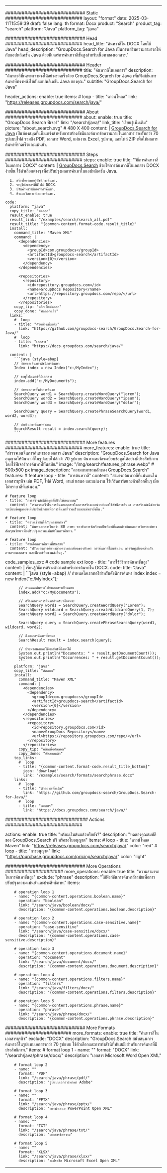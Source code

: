 
---
############################# Static ############################
layout: "format"
date:  2025-03-11T15:59:39
draft: false
lang: th
format: Docx
product: "Search"
product_tag: "search"
platform: "Java"
platform_tag: "java"

############################# Head ############################
head_title: "ค้นหาวลีใน DOCX โดยใช้ Java"
head_description: "GroupDocs.Search for Java เป็นการเสริมความสามารถให้กับแอปพลิเคชัน Java ด้วยฟีเจอร์การค้นหาวลีขั้นสูงสำหรับเนื้อหาของเอกสาร."

############################# Header ############################
title: "ค้นหาวลีในเอกสาร" 
description: "ค้นหาวลีที่เฉพาะเจาะจงได้อย่างรวดเร็วด้วย GroupDocs.Search for Java เพิ่มฟังก์ชันการค้นหาที่ทรงพลังให้กับแอปพลิเคชัน Java ของคุณ."
subtitle: "GroupDocs.Search for Java" 

header_actions:
  enable: true
  items:
    #  loop
    - title: "ดาวน์โหลด"
      link: "https://releases.groupdocs.com/search/java/"
      
############################# About ############################
about:
    enable: true
    title: "GroupDocs.Search ฟีเจอร์"
    link: "/search/java/"
    link_title: "เรียนรู้เพิ่มเติม"
    picture: "about_search.svg" # 480 X 400
    content: |
       [GroupDocs.Search for Java](/search/java/) เป็นห้องสมุดที่แข็งแกร่งสำหรับการสร้างดัชนีและค้นหาข้อความภายในเอกสาร รองรับกว่า 70 รูปแบบไฟล์ รวมถึง PDF, เอกสาร Word, แผ่นงาน Excel, รูปภาพ, และไฟล์ ZIP เพื่อให้ผลการค้นหาที่รวดเร็วและแม่นยำ.

############################# Steps ############################
steps:
    enable: true
    title: "วิธีการค้นหาวลีในเอกสาร DOCX"
    content: |
      [GroupDocs.Search](/search/java/) ช่วยให้การค้นหาวลีในเอกสาร DOCX ง่ายขึ้น ใช้ตัวเลือกต่างๆ เพื่อปรับปรุงผลการค้นหาในแอปพลิเคชัน Java.
      
      1. สร้างไดเรกทอรีดัชนีการค้นหา.
      2. ระบุโฟลเดอร์ที่มีไฟล์ DOCX.
      3. ปรับค่าพารามิเตอร์การค้นหา.
      4. ดึงและวิเคราะห์ผลการค้นหา.
   
    code:
      platform: "java"
      copy_title: "คัดลอก"
      result_enable: true
      result_link: "/examples/search/search_all.pdf"
      result_title: "{common-content.format-code.result_title}"
      install:
        command_title: "Maven XML"
        command: |
          <dependencies>
            <dependency>
              <groupId>com.groupdocs</groupId>
              <artifactId>groupdocs-search</artifactId>
              <version>{0}</version>
            </dependency>
          </dependencies>

          <repositories>
            <repository>
              <id>repository.groupdocs.com</id>
              <name>GroupDocs Repository</name>
              <url>https://repository.groupdocs.com/repo/</url>
            </repository>
          </repositories>
        copy_tip: "คลิกเพื่อคัดลอก"
        copy_done: "คัดลอกแล้ว"
      links:
        #  loop
        - title: "ตัวอย่างเพิ่มเติม"
          link: "https://github.com/groupdocs-search/GroupDocs.Search-for-Java/"
        #  loop
        - title: "เอกสาร"
          link: "https://docs.groupdocs.com/search/java/"
          
      content: |
        ```java {style=abap}
        // กำหนดเส้นทางดัชนีการค้นหา
        Index index = new Index("c:/MyIndex");

        // ระบุโฟลเดอร์ที่มีเอกสาร
        index.add("c:/MyDocuments");

        // กำหนดการตั้งค่าการค้นหา
        SearchQuery word1 = SearchQuery.createWordQuery("lorem");
        SearchQuery word2 = SearchQuery.createWordQuery("ipsum");
        SearchQuery word3 = SearchQuery.createWordQuery("dolor");

        SearchQuery query = SearchQuery.createPhraseSearchQuery(word1, word2, word3);
        
        // ดำเนินการค้นหาคำถาม
        SearchResult result = index.search(query);
        ```            

############################# More features ############################
more_features:
  enable: true
  title: "สำรวจเอนจิ้นการค้นหาของเอกสาร Java"
  description: "GroupDocs.Search for Java อนุญาตให้ค้นหาวลีในรูปแบบไฟล์กว่า 70 รูปแบบ ค้นหาและจัดระเบียบข้อมูลได้อย่างมีประสิทธิภาพโดยใช้ฟีเจอร์การค้นหาที่ทันสมัย."
  image: "/img/search/features_phrase.webp" # 500x500 px
  image_description: "ความสามารถหลักของ GroupDocs.Search"
  features:
    # feature loop
    - title: "การค้นหาวลี"
      content: "สามารถค้นหาวลีที่แน่นอนในเอกสารธุรกิจ เช่น PDF, ไฟล์ Word, งานนำเสนอ และแผ่นงาน ใช้เวิร์ดการ์ดและตัวเลือกอื่นๆ เมื่อไม่ทราบวลีที่แน่นอน."

    # feature loop
    - title: "การสร้างดัชนีข้อมูลที่ปรับให้เหมาะสม"
      content: "เร่งความเร็วในการค้นหาเอกสารโดยการสร้างและนำกลับมาใช้ดัชนีการค้นหา การสร้างดัชนีช่วยจัดระเบียบข้อมูลอย่างมีประสิทธิภาพเพื่อการค้นหาที่รวดเร็วและแม่นยำยิ่งขึ้น."

    # feature loop
    - title: "ความเข้ากันได้กับหลายภาษา"
      content: "ค้นหาเอกสารในกว่า 80 ภาษา รองรับการจัดเรียงแป้นพิมพ์ที่แตกต่างกันและการวิเคราะห์ทางสัณฐานวิทยาเพื่อปรับปรุงความแม่นยำในการค้นหา."

    # feature loop
    - title: "ตัวเลือกการค้นหาที่ทันสมัย"
      content: "ปรับแต่งการค้นหาด้วยความละเอียดของอักษร การค้นหาที่ไม่แน่นอน การจับคู่เสียงคล้ายกัน การกรองเอกสาร และฟีเจอร์ที่ทรงพลังอื่นๆ."
      
  code_samples_ext:
    # code sample ext loop
    - title: "การใช้วิธีการค้นหาขั้นสูง"
      content: |
        เรียนรู้วิธีการสร้างคำถามสำหรับการค้นหาใน DOCX.
      code:
        title: "Java"
        content: |
          ```java {style=abap}
          // กำหนดไดเรกทอรีสำหรับดัชนีการค้นหา
          Index index = new Index("c:/MyIndex");
              
          // กำหนดเส้นทางไปยังเอกสารเป้าหมาย
          index.add("c:/MyDocuments");

          // สร้างคำถามการค้นหาสำหรับวลีเฉพาะ
          SearchQuery word1 = SearchQuery.createWordQuery("Lorem");
          SearchQuery wildcard = SearchQuery.createWildcardQuery(1, 7);
          SearchQuery word2 = SearchQuery.createWordQuery("dolor");

          SearchQuery query = SearchQuery.createPhraseSearchQuery(word1, wildcard, word2);

          // ดึงผลการค้นหาทั้งหมด
          SearchResult result = index.search(query);
          
          // ประมวลผลและใช้ผลลัพธ์ที่ดึงมาได้
          System.out.println("Documents: " + result.getDocumentCount());
          System.out.println("Occurrences: " + result.getDocumentCount());
          ```
        platform: "java"
        copy_title: "คัดลอก"
        install:
          command_title: "Maven XML"
          command: |
            <dependencies>
              <dependency>
                <groupId>com.groupdocs</groupId>
                <artifactId>groupdocs-search</artifactId>
                <version>{0}</version>
              </dependency>
            </dependencies>
            <repositories>
              <repository>
                <id>repository.groupdocs.com</id>
                <name>GroupDocs Repository</name>
                <url>https://repository.groupdocs.com/repo/</url>
              </repository>
            </repositories>
          copy_tip: "คลิกเพื่อคัดลอก"
          copy_done: "คัดลอกแล้ว"
        top_links:
          #  loop
          - title: "{common-content.format-code.result_title_bottom}"
            icon: "download"
            link: "/examples/search/formats/searchphrase.docx"
        links:
          #  loop
          - title: "ตัวอย่างเพิ่มเติม"
            link: "https://github.com/groupdocs-search/GroupDocs.Search-for-Java/"
          #  loop
          - title: "เอกสาร"
            link: "https://docs.groupdocs.com/search/java/"
            

            


############################## Actions ############################

actions:
  enable: true
  title: "พร้อมเริ่มต้นแล้วหรือยัง?"
  description: "ทดลองคุณสมบัติของ GroupDocs.Search ฟรี หรือขอใบอนุญาต"
  items:
    #  loop
    - title: "ดาวน์โหลด Maven"
      link: "https://releases.groupdocs.com/search/java/"
      color: "red"
        #  loop
    - title: "การอนุญาต"
      link: "https://purchase.groupdocs.com/pricing/search/java/"
      color: "light"


############################# More Operations #####################
more_operations:
    enable: true
    title: "ความสามารถในการค้นหาขั้นสูง"
    exclude: "phrase"
    description: "ใช้ฟังก์ชันการค้นหาล้ำสมัยเพื่อการปรับปรุงความแม่นยำและประสิทธิภาพ."
    items: 
          
        # operation loop 1
        - name: "{common-content.operations.boolean.name}"
          operation: "boolean"
          link: "/search/java/boolean/docx/"
          description: "{common-content.operations.boolean.description}"

        # operation loop 2
        - name: "{common-content.operations.case-sensitive.name}"
          operation: "case-sensitive"
          link: "/search/java/case-sensitive/docx/"
          description: "{common-content.operations.case-sensitive.description}"

        # operation loop 3
        - name: "{common-content.operations.document.name}"
          operation: "document"
          link: "/search/java/document/docx/"
          description: "{common-content.operations.document.description}"

        # operation loop 4
        - name: "{common-content.operations.filters.name}"
          operation: "filters"
          link: "/search/java/filters/docx/"
          description: "{common-content.operations.filters.description}"

        # operation loop 5
        - name: "{common-content.operations.phrase.name}"
          operation: "phrase"
          link: "/search/java/phrase/docx/"
          description: "{common-content.operations.phrase.description}"
          
        
          
############################# More Formats ########################
more_formats:
    enable: true
    title: "ค้นหาวลีในเอกสารธุรกิจ"
    exclude: "DOCX"
    description: "GroupDocs.Search สนับสนุนการค้นหาวลีในรูปแบบเอกสารกว่า 70 รูปแบบ ใช้ตัวเลือกและการทำดัชนีที่ทันสมัยสำหรับการค้นหาที่มีประสิทธิภาพ."
    items: 
        # format loop 1
        - name: ""
          format: "DOCX"
          link: "/search/java/phrase/docx/"
          description: "เอกสาร Microsoft Word Open XML"
          
        # format loop 2
        - name: ""
          format: "PDF"
          link: "/search/java/phrase/pdf/"
          description: "รูปแบบเอกสารพกพา Adobe"
          
        # format loop 3
        - name: ""
          format: "PPTX"
          link: "/search/java/phrase/pptx/"
          description: "การนำเสนอ PowerPoint Open XML"

        # format loop 4
        - name: ""
          format: "TXT"
          link: "/search/java/phrase/txt/"
          description: "เอกสารข้อความ"
          
        # format loop 5
        - name: ""
          format: "XLSX"
          link: "/search/java/phrase/xlsx/"
          description: "สเปรดชีต Microsoft Excel Open XML"
  

---